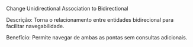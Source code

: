 Change Unidirectional Association to Bidirectional

Descrição: Torna o relacionamento entre entidades bidirecional para facilitar navegabilidade.

Benefício: Permite navegar de ambas as pontas sem consultas adicionais.
